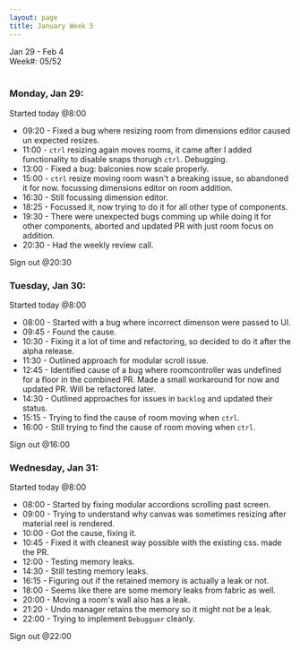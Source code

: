 ```yaml
---
layout: page
title: January Week 5
---
```


Jan 29 - Feb 4<br>
Week#: 05/52<br><br>

### Monday, Jan 29:

Started today @8:00

- 09:20 - Fixed a bug where resizing room from dimensions editor caused un expected resizes.
- 11:00 - `ctrl` resizing again moves rooms, it came after I added functionality to disable snaps thorugh `ctrl`. Debugging.
- 13:00 - Fixed a bug: balconies now scale properly.
- 15:00 - `ctrl` resize moving room wasn't a breaking issue, so abandoned it for now. focussing dimensions editor on room addition.
- 16:30 - Still focussing dimension editor.
- 18:25 - Focussed it, now trying to do it for all other type of components.
- 19:30 - There were unexpected bugs comming up while doing it for other components, aborted and updated PR with just room focus on addition.
- 20:30 - Had the weekly review call.

Sign out @20:30

### Tuesday, Jan 30:

Started today @8:00

- 08:00 - Started with a bug where incorrect dimenson were passed to UI.
- 09:45 - Found the cause.
- 10:30 - Fixing it a lot of time and refactoring, so decided to do it after the alpha release.
- 11:30 - Outlined approach for modular scroll issue.
- 12:45 - Identified cause of a bug where roomcontroller was undefined for a floor in the combined PR. Made a small workaround for now and updated PR. Will be refactored later.
- 14:30 - Outlined approaches for issues in `backlog` and updated their status.
- 15:15 - Trying to find the cause of room moving when `ctrl`.
- 16:00 - Still trying to find the cause of room moving when `ctrl`.

Sign out @16:00

### Wednesday, Jan 31:

Started today @8:00

- 08:00 - Started by fixing modular accordions scrolling past screen.
- 09:00 - Trying to understand why canvas was sometimes resizing after material reel is rendered.
- 10:00 - Got the cause, fixing it.
- 10:45 - Fixed it with cleanest way possible with the existing css. made the PR.
- 12:00 - Testing memory leaks.
- 14:30 - Still testing memory leaks.
- 16:15 - Figuring out if the retained memory is actually a leak or not.
- 18:00 - Seems like there are some memory leaks from fabric as well.
- 20:00 - Moving a room's wall also has a leak.
- 21:20 - Undo manager retains the memory so it might not be a leak.
- 22:00 - Trying to implement `Debugguer` cleanly.

Sign out @22:00